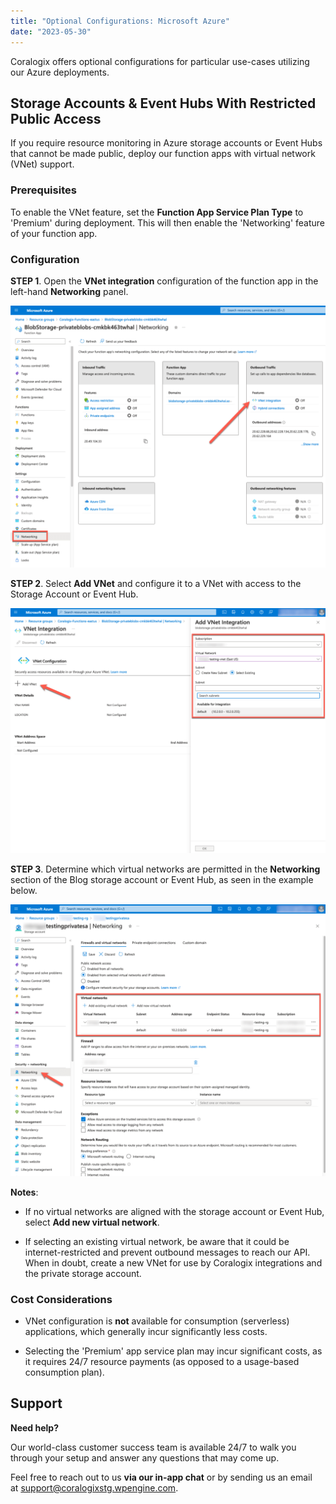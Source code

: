 ```yaml
---
title: "Optional Configurations: Microsoft Azure"
date: "2023-05-30"
---
```


Coralogix offers optional configurations for particular use-cases utilizing our Azure deployments.

## Storage Accounts & Event Hubs With Restricted Public Access

If you require resource monitoring in Azure storage accounts or Event Hubs that cannot be made public, deploy our function apps with virtual network (VNet) support.

### Prerequisites

To enable the VNet feature, set the **Function App Service Plan Type** to 'Premium' during deployment. This will then enable the 'Networking' feature of your function app.

### Configuration

**STEP 1**. Open the **VNet integration** configuration of the function app in the left-hand **Networking** panel.

![](images/1-2-1024x852.png)

**STEP 2**. Select **Add VNet** and configure it to a VNet with access to the Storage Account or Event Hub.

![](images/2-2-1024x795.png)

**STEP 3**. Determine which virtual networks are permitted in the **Networking** section of the Blog storage account or Event Hub, as seen in the example below.

![](images/3-2-1024x884.png)

**Notes**:

- If no virtual networks are aligned with the storage account or Event Hub, select **Add new virtual network**.

- If selecting an existing virtual network, be aware that it could be internet-restricted and prevent outbound messages to reach our API. When in doubt, create a new VNet for use by Coralogix integrations and the private storage account.

### Cost Considerations

- VNet configuration is **not** available for consumption (serverless) applications, which generally incur significantly less costs.

- Selecting the 'Premium' app service plan may incur significant costs, as it requires 24/7 resource payments (as opposed to a usage-based consumption plan).

## Support

**Need help?**

Our world-class customer success team is available 24/7 to walk you through your setup and answer any questions that may come up.

Feel free to reach out to us **via our in-app chat** or by sending us an email at [support@coralogixstg.wpengine.com](mailto:support@coralogixstg.wpengine.com).

